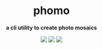 <!-- <p align="center"><img src="https://i.imgur.com/4jvon2p.png" width="1000"></p> -->
<h1 align="center">phomo</h1>
<p align="center"><b>a cli utility to create photo mosaics</b></p>

<p align="center">
  <!-- <a href="https://crates.io/crates/phomo"><img src="https://img.shields.io/crates/v/phomo"></a> -->
  <!-- <a href="https://crates.io/crates/phomo-cli"><img src="https://img.shields.io/crates/v/phomo-cli"></a> -->
  <!-- <a href="https://npmjs.com/package/phomo-wasm"><img src="https://img.shields.io/npm/v/phomo-wasm"></a> -->
  <!-- <a href="https://docs.rs/phomo/latest/phomo/"><img src="https://img.shields.io/docsrs/phomo"></a> -->
  <a href="https://github.com/loiccoyle/phomo-rs/actions"><img src="https://github.com/loiccoyle/phomo-rs/actions/workflows/ci.yml/badge.svg"></a>
  <a href="./LICENSE"><img src="https://img.shields.io/badge/license-mit-blue.svg"></a>
  <img src="https://img.shields.io/badge/platform-linux%20%7c%20macos%20%7c%20windows-informational">
</p>

